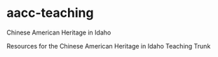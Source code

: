 # aacc-teaching

Chinese American Heritage in Idaho

Resources for the Chinese American Heritage in Idaho Teaching Trunk
